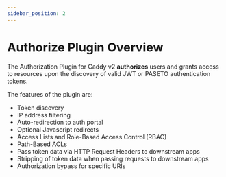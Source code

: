 ```yaml
---
sidebar_position: 2
---
```


# Authorize Plugin Overview

The Authorization Plugin for Caddy v2 **authorizes** users and
grants access to resources upon the discovery of valid JWT or PASETO
authentication tokens.

The features of the plugin are:

* Token discovery
* IP address filtering
* Auto-redirection to auth portal
* Optional Javascript redirects
* Access Lists and Role-Based Access Control (RBAC)
* Path-Based ACLs
* Pass token data via HTTP Request Headers to downstream apps
* Stripping of token data when passing requests to downstream apps
* Authorization bypass for specific URIs
